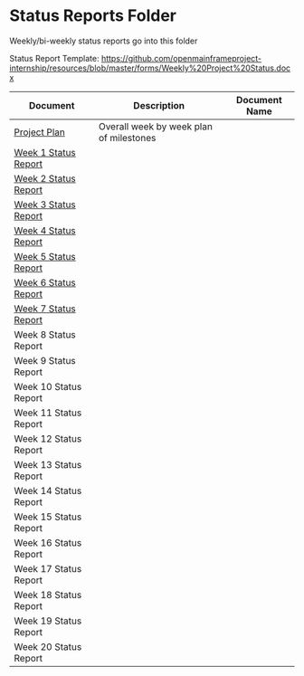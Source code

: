 # Status Reports Folder
Weekly/bi-weekly status reports go into this folder

Status Report Template: https://github.com/openmainframeproject-internship/resources/blob/master/forms/Weekly%20Project%20Status.docx

| Document | Description | Document Name |
|---|---|---|
| [Project Plan](project_plan.md) | Overall week by week plan of milestones | |
| [Week 1 Status Report](reports/Week01.md) | | | 
| [Week 2 Status Report](reports/Week02.md) | | |
| [Week 3 Status Report](reports/Week03.md) | | |
| [Week 4 Status Report](reports/Week04.md) | | |
| [Week 5 Status Report](reports/Week05.md) | | |
| [Week 6 Status Report](reports/Week06.md) | | |
| [Week 7 Status Report](reports/Week07.md) | | |
| Week 8 Status Report | | |
| Week 9 Status Report | | |
| Week 10 Status Report | | |
| Week 11 Status Report | | |
| Week 12 Status Report | | |
| Week 13 Status Report | | |
| Week 14 Status Report | | |
| Week 15 Status Report | | |
| Week 16 Status Report | | |
| Week 17 Status Report | | |
| Week 18 Status Report | | |
| Week 19 Status Report | | |
| Week 20 Status Report | | |
